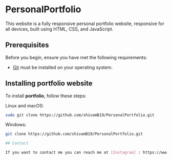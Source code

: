 # PersonalPortfolio

This website is a fully responsive personal portfolio website, responsive for all devices, built using HTML, CSS, and JavaScript.

## Prerequisites

Before you begin, ensure you have met the following requirements:

* [Git](https://git-scm.com/downloads "Download Git") must be installed on your operating system.

## Installing portfolio website

To install **portfolio**, follow these steps:

Linux and macOS:

```bash
sudo git clone https://github.com/shivamB19/PersonalPortfolio.git
```

Windows:

```bash
git clone https://github.com/shivamB19/PersonalPortfolio.git

## Contact

If you want to contact me you can reach me at [Instagram] : https://www.instagram.com/shivamsharmaa25_ 

```
